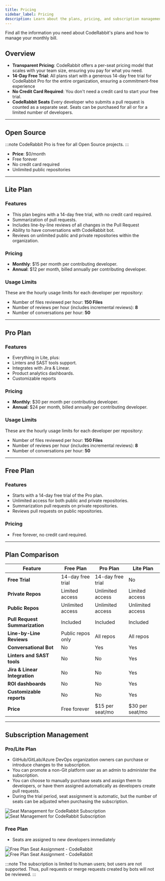```yaml
---
title: Pricing
sidebar_label: Pricing
description: Learn about the plans, pricing, and subscription management of CodeRabbit.
---
```


Find all the information you need about CodeRabbit's plans and how to manage your monthly bill.

## Overview

- **Transparent Pricing**: CodeRabbit offers a per-seat pricing model that
  scales with your team size, ensuring you pay for what you need.
- **14-Day Free Trial**: All plans start with a generous 14-day free trial for
  CodeRabbit Pro for the entire organization, ensuring a commitment-free
  experience
- **No Credit Card Required**: You don't need a credit card to start your free
  trial.
- **CodeRabbit Seats** Every developer who submits a pull request is counted as
  a separate seat. Seats can be purchased for all or for a limited number of
  developers.

---

## Open Source

:::note
CodeRabbit Pro is free for all Open Source projects.
:::

- **Price**: $0/month
- Free forever
- No credit card required
- Unlimited public repositories

---

## Lite Plan

### Features

- This plan begins with a 14-day free trial, with no credit card required.
- Summarization of pull requests.
- Includes line-by-line reviews of all changes in the Pull Request
- Ability to have conversations with CodeRabbit bot.
- Reviews on unlimited public and private repositories within the organization.

### Pricing

- **Monthly**: $15 per month per contributing developer.
- **Annual**: $12 per month, billed annually per contributing developer.

### Usage Limits

These are the hourly usage limits for each developer per repository:

- Number of files reviewed per hour: **150 Files**
- Number of reviews per hour (includes incremental reviews): **8**
- Number of conversations per hour: **50**

---

## Pro Plan

### Features

- Everything in Lite, plus:
- Linters and SAST tools support.
- Integrates with Jira & Linear.
- Product analytics dashboards.
- Customizable reports

### Pricing

- **Monthly**: $30 per month per contributing developer.
- **Annual**: $24 per month, billed annually per contributing developer.

### Usage Limits

These are the hourly usage limits for each developer per repository:

- Number of files reviewed per hour: **150 Files**
- Number of reviews per hour (includes incremental reviews): **8**
- Number of conversations per hour: **50**

---

## Free Plan

### Features

- Starts with a 14-day free trial of the Pro plan.
- Unlimited access for both public and private repositories.
- Summarization pull requests on private repositories.
- Reviews pull requests on public repositories.

### Pricing

- Free forever, no credit card required.

---

## Plan Comparison

| Feature                        | Free Plan         | Pro Plan          | Lite Plan        |
| ------------------------------ | ----------------- | ----------------- | ---------------- |
| **Free Trial**                 | 14-day free trial | 14-day free trial | No               |
| **Private Repos**              | Limited access    | Unlimited access  | Limited access   |
| **Public Repos**               | Unlimited access  | Unlimited access  | Unlimited access |
| **Pull Request Summarization** | Included          | Included          | Included         |
| **Line-by-Line Reviews**       | Public repos only | All repos         | All repos        |
| **Conversational Bot**         | No                | Yes               | Yes              |
| **Linters and SAST tools**     | No                | No                | Yes              |
| **Jira & Linear Integration**  | No                | No                | Yes              |
| **ROI dashboards**             | No                | No                | Yes              |
| **Customizable reports**       | No                | No                | Yes              |
| **Price**                      | Free forever      | $15 per seat/mo   | $30 per seat/mo  |

---

## Subscription Management

### Pro/Lite Plan

- GitHub/GitLab/Azure DevOps organization owners can purchase or introduce changes to the
  subscription.
- You can promote a non-Git platform user as an admin to administer the subscription.
- You can choose to manually purchase seats and assign them to developers, or
  have them assigned automatically as developers create pull requests.
- During the trial period, seat assignment is automatic, but the number of seats
  can be adjusted when purchasing the subscription.

![Seat Management for CodeRabbit Subscription](/img/about/cr_seat_manage_dark.png#gh-dark-mode-only)
![Seat Management for CodeRabbit Subscription](/img/about/cr_seat_manage_light.png#gh-light-mode-only)

### Free Plan

- Seats are assigned to new developers immediately

![Free Plan Seat Assignment - CodeRabbit](/img/about/cr_seat_free_dark.png#gh-dark-mode-only)
![Free Plan Seat Assignment - CodeRabbit](/img/about/cr_seat_free_light.png#gh-light-mode-only)

:::note
The subscription is limited to human users; bot users are not
supported. Thus, pull requests or merge requests created by bots will not be
reviewed.
:::
